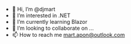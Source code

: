 - 👋 Hi, I’m @djmart
- 👀 I’m interested in .NET
- 🌱 I’m currently learning Blazor
- 💞️ I’m looking to collaborate on ...
- 📫 How to reach me mart.apon@outlook.com

<!---
djmart/djmart is a ✨ special ✨ repository because its `README.md` (this file) appears on your GitHub profile.
You can click the Preview link to take a look at your changes.
--->
